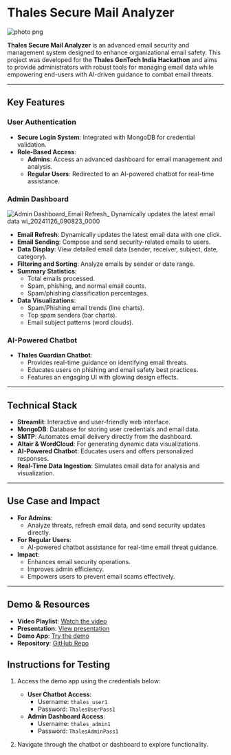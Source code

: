 # Thales Secure Mail Analyzer
![photo png](https://github.com/user-attachments/assets/18b2788b-dff4-40da-8b5d-53e9c6addb9a)


**Thales Secure Mail Analyzer** is an advanced email security and management system designed to enhance organizational email safety. This project was developed for the **Thales GenTech India Hackathon** and aims to provide administrators with robust tools for managing email data while empowering end-users with AI-driven guidance to combat email threats.

---

## **Key Features**

### **User Authentication**
- **Secure Login System**: Integrated with MongoDB for credential validation.
- **Role-Based Access**:
  - **Admins**: Access an advanced dashboard for email management and analysis.
  - **Regular Users**: Redirected to an AI-powered chatbot for real-time assistance.

### **Admin Dashboard**
![Admin Dashboard_Email Refresh_ Dynamically updates the latest email data wi_20241126_090823_0000](https://github.com/user-attachments/assets/4f4008e1-e84a-43ca-8fcf-ebfac41150cd)

- **Email Refresh**: Dynamically updates the latest email data with one click.
- **Email Sending**: Compose and send security-related emails to users.
- **Data Display**: View detailed email data (sender, receiver, subject, date, category).
- **Filtering and Sorting**: Analyze emails by sender or date range.
- **Summary Statistics**:
  - Total emails processed.
  - Spam, phishing, and normal email counts.
  - Spam/phishing classification percentages.
- **Data Visualizations**:
  - Spam/Phishing email trends (line charts).
  - Top spam senders (bar charts).
  - Email subject patterns (word clouds).

### **AI-Powered Chatbot**
- **Thales Guardian Chatbot**:
  - Provides real-time guidance on identifying email threats.
  - Educates users on phishing and email safety best practices.
  - Features an engaging UI with glowing design effects.

---

## **Technical Stack**
- **Streamlit**: Interactive and user-friendly web interface.
- **MongoDB**: Database for storing user credentials and email data.
- **SMTP**: Automates email delivery directly from the dashboard.
- **Altair & WordCloud**: For generating dynamic data visualizations.
- **AI-Powered Chatbot**: Educates users and offers personalized responses.
- **Real-Time Data Ingestion**: Simulates email data for analysis and visualization.

---

## **Use Case and Impact**
- **For Admins**:
  - Analyze threats, refresh email data, and send security updates directly.
- **For Regular Users**:
  - AI-powered chatbot assistance for real-time email threat guidance.
- **Impact**:
  - Enhances email security operations.
  - Improves admin efficiency.
  - Empowers users to prevent email scams effectively.

---

## **Demo & Resources**
- **Video Playlist**: [Watch the video](https://m.youtube.com/playlist?list=PLfJhwbzVT0Tjenm6biEL89NnRevpeYm77)
- **Presentation**: [View presentation](https://he-s3.s3.amazonaws.com/media/sprint/thales-gentech-india-hackathon/team/2119330/28a989bthales_ppi_sub.pptx)
- **Demo App**: [Try the demo](https://techwizardthaleshackethon.streamlit.app/)
- **Repository**: [GitHub Repo](https://github.com/vnlsupraja/Thales-Hackathon-Techwizard)

## **Instructions for Testing**
1. Access the demo app using the credentials below:
   - **User Chatbot Access**:
     - Username: `thales_user1`
     - Password: `ThalesUserPass1`
   - **Admin Dashboard Access**:
     - Username: `thales_admin1`
     - Password: `ThalesAdminPass1`

2. Navigate through the chatbot or dashboard to explore functionality.

